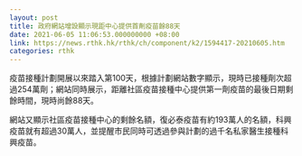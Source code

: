 ```yaml
---
layout: post
title: 政府網站增設顯示現距中心提供首劑疫苗餘88天
date: 2021-06-05 11:06:53.000000000 +08:00
link: https://news.rthk.hk/rthk/ch/component/k2/1594417-20210605.htm
categories: rthk
---
```


疫苗接種計劃開展以來踏入第100天，根據計劃網站數字顯示，現時已接種劑次超過254萬劑；網站同時展示，距離社區疫苗接種中心提供第一劑疫苗的最後日期剩餘時間，現時尚餘88天。

網站又顯示社區疫苗接種中心的剩餘名額，復必泰疫苗有約193萬人的名額，科興疫苗就有超過30萬人，並提醒市民同時可透過參與計劃的過千名私家醫生接種科興疫苗。
